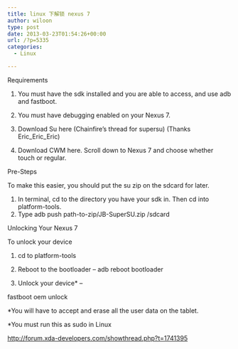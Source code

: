 ```yaml
---
title: linux 下解锁 nexus 7
author: wiloon
type: post
date: 2013-03-23T01:54:26+00:00
url: /?p=5335
categories:
  - Linux

---
```

Requirements
  
1. You must have the sdk installed and you are able to access, and use adb and fastboot.
  
2. You must have debugging enabled on your Nexus 7.
  
3. Download Su here (Chainfire&#8217;s thread for supersu) (Thanks Eric\_Eric\_Eric)
  
4. Download CWM here. Scroll down to Nexus 7 and choose whether touch or regular.

Pre-Steps
  
To make this easier, you should put the su zip on the sdcard for later.

  1. In terminal, cd to the directory you have your sdk in. Then cd into platform-tools.
  2. Type adb push path-to-zip/JB-SuperSU.zip /sdcard

Unlocking Your Nexus 7

To unlock your device
  
1. cd to platform-tools
  
2. Reboot to the bootloader &#8211; adb reboot bootloader
  
3. Unlock your device* &#8211;
  
fastboot oem unlock
  
*You will have to accept and erase all the user data on the tablet.
  
*You must run this as sudo in Linux

http://forum.xda-developers.com/showthread.php?t=1741395